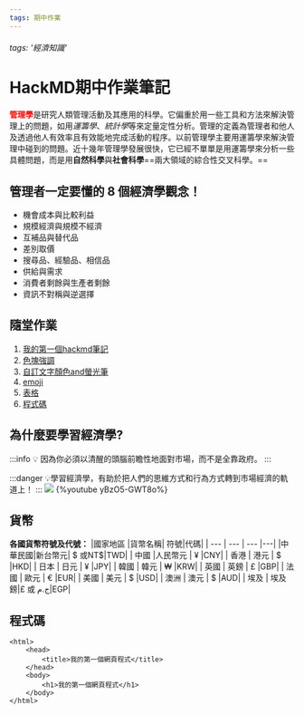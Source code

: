 ```yaml
---
tags: 期中作業
---
```


###### tags: '經濟知識'

#  HackMD期中作業筆記


<font color=red>**管理學**</font>是研究人類管理活動及其應用的科學。它偏重於用一些工具和方法來解決管理上的問題，如用*運籌學*、*統計學*等來定量定性分析。管理的定義為管理者和他人及透過他人有效率且有效能地完成活動的程序。以前管理學主要用運籌學來解決管理中碰到的問題。近十幾年管理學發展很快，它已經不單單是用運籌學來分析一些具體問題，而是用**自然科學**與**社會科學**==兩大領域的綜合性交叉科學。==

## 管理者一定要懂的 8 個經濟學觀念！
- 機會成本與比較利益
- 規模經濟與規模不經濟
- 互補品與替代品
- 差別取價
- 搜尋品、經驗品、相信品
- 供給與需求
- 消費者剩餘與生產者剩餘
- 資訊不對稱與逆選擇

## 隨堂作業
1. [我的第一個hackmd筆記](https://hackmd.io/@LEnjv2QgROyDeiuQzhAEHg/ByP3Fjpeq)
2. [色塊強調](https://hackmd.io/f1soD4l3SY6uzdmEN_ZWew)
3. [自訂文字顏色and螢光筆](https://hackmd.io/jm1jszTvQhun1AwE8YUdJA)
4. [emoji](https://hackmd.io/wzR8X-mwQiq0DaVpzQ7gZA)
5. [表格](https://hackmd.io/HYtofrxaTcStAuZc8-EVTw)
6. [程式碼](https://hackmd.io/13a_oBxBTT-GEL35x8Aanw)

## 為什麼要學習經濟學?

:::info
:bulb: 因為你必須以清醒的頭腦前瞻性地面對市場，而不是全靠政府。
:::

:::danger
:bulb:學習經濟學，有助於把人們的思維方式和行為方式轉到市場經濟的軌道上！
:::
![](https://nai500.com/wp-content/uploads/2021/05/%E4%BB%80%E4%B9%88%E6%98%AF%E7%BB%8F%E6%B5%8E%E5%AD%A6-01.jpg)
{%youtube yBzO5-GWT8o%}

## 貨幣
**各國貨幣符號及代號：**
|國家地區	|貨幣名稱|	符號|代碼|
|  ---  |  --- |   ---  |---|
|中華民國|新台幣元| $ 或NT$|TWD|
|  中國 |人民幣元 |   ¥   |CNY|
|  香港 |  港元  |   $   |HKD|
|  日本 |  日元  |   ¥   |JPY|
|  韓國 |  韓元  |   ₩   |KRW|
|  英國 |  英鎊  |   £   |GBP|
|  法國 |  歐元  |   €   |EUR|
|  美國 |  美元  |   $   |USD|
|  澳洲 |  澳元  |   $   |AUD|
|  埃及 |  埃及鎊|£ 或 ج.م|EGP|

## 程式碼

```htmlembedded=
<html>
    <head>
        <title>我的第一個網頁程式</title>
    </head>
    <body>
        <h1>我的第一個網頁程式</h1>
    </body>
</html>
```

 
